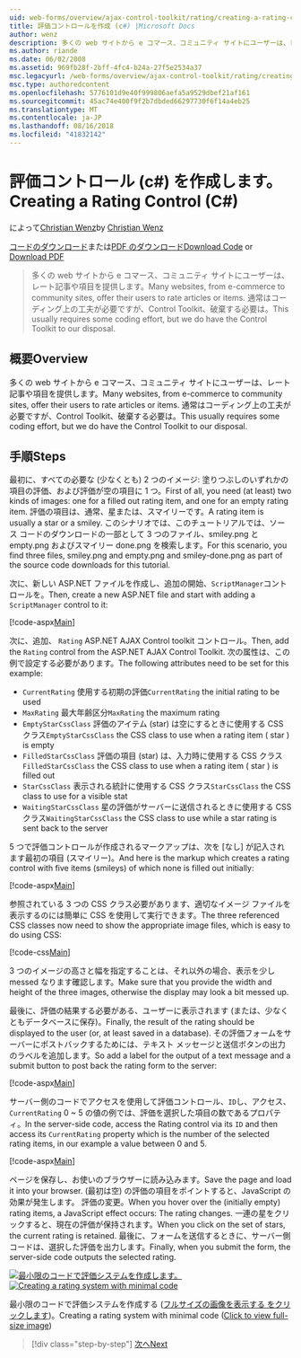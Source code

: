 ```yaml
---
uid: web-forms/overview/ajax-control-toolkit/rating/creating-a-rating-control-cs
title: 評価コントロールを作成 (c#) |Microsoft Docs
author: wenz
description: 多くの web サイトから e コマース、コミュニティ サイトにユーザーは、レート記事や項目を提供します。 これは、通常コーディング上の工夫が必要ですが、ので、.
ms.author: riande
ms.date: 06/02/2008
ms.assetid: 969fb28f-2bff-4fc4-b24a-27f5e2534a37
msc.legacyurl: /web-forms/overview/ajax-control-toolkit/rating/creating-a-rating-control-cs
msc.type: authoredcontent
ms.openlocfilehash: 5776101d9e40f999806aefa5a9529dbef21af161
ms.sourcegitcommit: 45ac74e400f9f2b7dbded66297730f6f14a4eb25
ms.translationtype: MT
ms.contentlocale: ja-JP
ms.lasthandoff: 08/16/2018
ms.locfileid: "41832142"
---
```

<a name="creating-a-rating-control-c"></a><span data-ttu-id="3bf42-104">評価コントロール (c#) を作成します。</span><span class="sxs-lookup"><span data-stu-id="3bf42-104">Creating a Rating Control (C#)</span></span>
====================
<span data-ttu-id="3bf42-105">によって[Christian Wenz](https://github.com/wenz)</span><span class="sxs-lookup"><span data-stu-id="3bf42-105">by [Christian Wenz](https://github.com/wenz)</span></span>

<span data-ttu-id="3bf42-106">[コードのダウンロード](http://download.microsoft.com/download/9/3/f/93f8daea-bebd-4821-833b-95205389c7d0/rating0.cs.zip)または[PDF のダウンロード](http://download.microsoft.com/download/2/d/c/2dc10e34-6983-41d4-9c08-f78f5387d32b/rating0CS.pdf)</span><span class="sxs-lookup"><span data-stu-id="3bf42-106">[Download Code](http://download.microsoft.com/download/9/3/f/93f8daea-bebd-4821-833b-95205389c7d0/rating0.cs.zip) or [Download PDF](http://download.microsoft.com/download/2/d/c/2dc10e34-6983-41d4-9c08-f78f5387d32b/rating0CS.pdf)</span></span>

> <span data-ttu-id="3bf42-107">多くの web サイトから e コマース、コミュニティ サイトにユーザーは、レート記事や項目を提供します。</span><span class="sxs-lookup"><span data-stu-id="3bf42-107">Many websites, from e-commerce to community sites, offer their users to rate articles or items.</span></span> <span data-ttu-id="3bf42-108">通常はコーディング上の工夫が必要ですが、Control Toolkit、破棄する必要は。</span><span class="sxs-lookup"><span data-stu-id="3bf42-108">This usually requires some coding effort, but we do have the Control Toolkit to our disposal.</span></span>


## <a name="overview"></a><span data-ttu-id="3bf42-109">概要</span><span class="sxs-lookup"><span data-stu-id="3bf42-109">Overview</span></span>

<span data-ttu-id="3bf42-110">多くの web サイトから e コマース、コミュニティ サイトにユーザーは、レート記事や項目を提供します。</span><span class="sxs-lookup"><span data-stu-id="3bf42-110">Many websites, from e-commerce to community sites, offer their users to rate articles or items.</span></span> <span data-ttu-id="3bf42-111">通常はコーディング上の工夫が必要ですが、Control Toolkit、破棄する必要は。</span><span class="sxs-lookup"><span data-stu-id="3bf42-111">This usually requires some coding effort, but we do have the Control Toolkit to our disposal.</span></span>

## <a name="steps"></a><span data-ttu-id="3bf42-112">手順</span><span class="sxs-lookup"><span data-stu-id="3bf42-112">Steps</span></span>

<span data-ttu-id="3bf42-113">最初に、すべての必要な (少なくとも) 2 つのイメージ: 塗りつぶしのいずれかの項目の評価、および評価が空の項目に 1 つ。</span><span class="sxs-lookup"><span data-stu-id="3bf42-113">First of all, you need (at least) two kinds of images: one for a filled out rating item, and one for an empty rating item.</span></span> <span data-ttu-id="3bf42-114">評価の項目は、通常、星または、スマイリーです。</span><span class="sxs-lookup"><span data-stu-id="3bf42-114">A rating item is usually a star or a smiley.</span></span> <span data-ttu-id="3bf42-115">このシナリオでは、このチュートリアルでは、ソース コードのダウンロードの一部として 3 つのファイル、smiley.png と empty.png およびスマイリー done.png を検索します。</span><span class="sxs-lookup"><span data-stu-id="3bf42-115">For this scenario, you find three files, smiley.png and empty.png and smiley-done.png as part of the source code downloads for this tutorial.</span></span>

<span data-ttu-id="3bf42-116">次に、新しい ASP.NET ファイルを作成し、追加の開始、`ScriptManager`コントロールを。</span><span class="sxs-lookup"><span data-stu-id="3bf42-116">Then, create a new ASP.NET file and start with adding a `ScriptManager` control to it:</span></span>

[!code-aspx[Main](creating-a-rating-control-cs/samples/sample1.aspx)]

<span data-ttu-id="3bf42-117">次に、追加、 `Rating` ASP.NET AJAX Control toolkit コントロール。</span><span class="sxs-lookup"><span data-stu-id="3bf42-117">Then, add the `Rating` control from the ASP.NET AJAX Control Toolkit.</span></span> <span data-ttu-id="3bf42-118">次の属性は、この例で設定する必要があります。</span><span class="sxs-lookup"><span data-stu-id="3bf42-118">The following attributes need to be set for this example:</span></span>

- <span data-ttu-id="3bf42-119">`CurrentRating` 使用する初期の評価</span><span class="sxs-lookup"><span data-stu-id="3bf42-119">`CurrentRating` the initial rating to be used</span></span>
- <span data-ttu-id="3bf42-120">`MaxRating` 最大年齢区分</span><span class="sxs-lookup"><span data-stu-id="3bf42-120">`MaxRating` the maximum rating</span></span>
- <span data-ttu-id="3bf42-121">`EmptyStarCssClass` 評価のアイテム (star) は空にするときに使用する CSS クラス</span><span class="sxs-lookup"><span data-stu-id="3bf42-121">`EmptyStarCssClass` the CSS class to use when a rating item ( star ) is empty</span></span>
- <span data-ttu-id="3bf42-122">`FilledStarCssClass` 評価の項目 (star) は、入力時に使用する CSS クラス</span><span class="sxs-lookup"><span data-stu-id="3bf42-122">`FilledStarCssClass` the CSS class to use when a rating item ( star ) is filled out</span></span>
- <span data-ttu-id="3bf42-123">`StarCssClass` 表示される統計に使用する CSS クラス</span><span class="sxs-lookup"><span data-stu-id="3bf42-123">`StarCssClass` the CSS class to use for a visible stat</span></span>
- <span data-ttu-id="3bf42-124">`WaitingStarCssClass` 星の評価がサーバーに送信されるときに使用する CSS クラス</span><span class="sxs-lookup"><span data-stu-id="3bf42-124">`WaitingStarCssClass` the CSS class to use while a star rating is sent back to the server</span></span>

<span data-ttu-id="3bf42-125">5 つで評価コントロールが作成されるマークアップは、次を [なし] が記入されます最初の項目 (スマイリー)。</span><span class="sxs-lookup"><span data-stu-id="3bf42-125">And here is the markup which creates a rating control with five items (smileys) of which none is filled out initially:</span></span>

[!code-aspx[Main](creating-a-rating-control-cs/samples/sample2.aspx)]

<span data-ttu-id="3bf42-126">参照されている 3 つの CSS クラス必要があります、適切なイメージ ファイルを表示するのには簡単に CSS を使用して実行できます。</span><span class="sxs-lookup"><span data-stu-id="3bf42-126">The three referenced CSS classes now need to show the appropriate image files, which is easy to do using CSS:</span></span>

[!code-css[Main](creating-a-rating-control-cs/samples/sample3.css)]

<span data-ttu-id="3bf42-127">3 つのイメージの高さと幅を指定することは、それ以外の場合、表示を少し messed なります確認します。</span><span class="sxs-lookup"><span data-stu-id="3bf42-127">Make sure that you provide the width and height of the three images, otherwise the display may look a bit messed up.</span></span>

<span data-ttu-id="3bf42-128">最後に、評価の結果する必要がある、ユーザーに表示されます (または、少なくともデータベースに保存)。</span><span class="sxs-lookup"><span data-stu-id="3bf42-128">Finally, the result of the rating should be displayed to the user (or, at least saved in a database).</span></span> <span data-ttu-id="3bf42-129">その評価フォームをサーバーにポストバックするためには、テキスト メッセージと送信ボタンの出力のラベルを追加します。</span><span class="sxs-lookup"><span data-stu-id="3bf42-129">So add a label for the output of a text message and a submit button to post back the rating form to the server:</span></span>

[!code-aspx[Main](creating-a-rating-control-cs/samples/sample4.aspx)]

<span data-ttu-id="3bf42-130">サーバー側のコードでアクセスを使用して評価コントロール、`ID`し、アクセス、 `CurrentRating` 0 ~ 5 の値の例では、評価を選択した項目の数であるプロパティ。</span><span class="sxs-lookup"><span data-stu-id="3bf42-130">In the server-side code, access the Rating control via its `ID` and then access its `CurrentRating` property which is the number of the selected rating items, in our example a value between 0 and 5.</span></span>

[!code-aspx[Main](creating-a-rating-control-cs/samples/sample5.aspx)]

<span data-ttu-id="3bf42-131">ページを保存し、お使いのブラウザーに読み込みます。</span><span class="sxs-lookup"><span data-stu-id="3bf42-131">Save the page and load it into your browser.</span></span> <span data-ttu-id="3bf42-132">(最初は空) の評価の項目をポイントすると、JavaScript の効果が発生します。 評価の変更。</span><span class="sxs-lookup"><span data-stu-id="3bf42-132">When you hover over the (initially empty) rating items, a JavaScript effect occurs: The rating changes.</span></span> <span data-ttu-id="3bf42-133">一連の星をクリックすると、現在の評価が保持されます。</span><span class="sxs-lookup"><span data-stu-id="3bf42-133">When you click on the set of stars, the current rating is retained.</span></span> <span data-ttu-id="3bf42-134">最後に、フォームを送信するときに、サーバー側コードは、選択した評価を出力します。</span><span class="sxs-lookup"><span data-stu-id="3bf42-134">Finally, when you submit the form, the server-side code outputs the selected rating.</span></span>


<span data-ttu-id="3bf42-135">[![最小限のコードで評価システムを作成します。](creating-a-rating-control-cs/_static/image2.png)](creating-a-rating-control-cs/_static/image1.png)</span><span class="sxs-lookup"><span data-stu-id="3bf42-135">[![Creating a rating system with minimal code](creating-a-rating-control-cs/_static/image2.png)](creating-a-rating-control-cs/_static/image1.png)</span></span>

<span data-ttu-id="3bf42-136">最小限のコードで評価システムを作成する ([フルサイズの画像を表示する をクリックします](creating-a-rating-control-cs/_static/image3.png))。</span><span class="sxs-lookup"><span data-stu-id="3bf42-136">Creating a rating system with minimal code ([Click to view full-size image](creating-a-rating-control-cs/_static/image3.png))</span></span>

> [!div class="step-by-step"]
> [<span data-ttu-id="3bf42-137">次へ</span><span class="sxs-lookup"><span data-stu-id="3bf42-137">Next</span></span>](creating-a-rating-control-vb.md)
